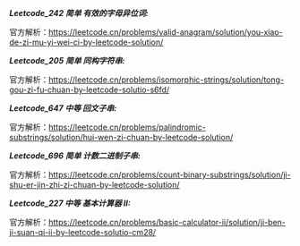 **_Leetcode_242 简单 有效的字母异位词:_**

官方解析：https://leetcode.cn/problems/valid-anagram/solution/you-xiao-de-zi-mu-yi-wei-ci-by-leetcode-solution/

**_Leetcode_205 简单 同构字符串:_**

官方解析：https://leetcode.cn/problems/isomorphic-strings/solution/tong-gou-zi-fu-chuan-by-leetcode-solutio-s6fd/

**_Leetcode_647 中等 回文子串:_**

官方解析：https://leetcode.cn/problems/palindromic-substrings/solution/hui-wen-zi-chuan-by-leetcode-solution/

**_Leetcode_696 简单 计数二进制子串:_**

官方解析：https://leetcode.cn/problems/count-binary-substrings/solution/ji-shu-er-jin-zhi-zi-chuan-by-leetcode-solution/

**_Leetcode_227 中等 基本计算器 II:_**

官方解析：https://leetcode.cn/problems/basic-calculator-ii/solution/ji-ben-ji-suan-qi-ii-by-leetcode-solutio-cm28/